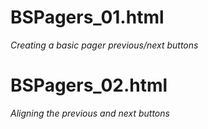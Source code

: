 # BSPagers_01.html
*Creating a basic pager previous/next buttons*

# BSPagers_02.html
*Aligning the previous and next buttons*

